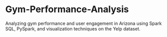 # Gym-Performance-Analysis
Analyzing gym performance and user engagement in Arizona using Spark SQL, PySpark, and visualization techniques on the Yelp dataset.
